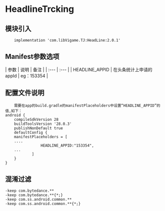 # HeadlineTrcking

## 模块引入

```text
    implementation 'com.libVigame.TJ:HeadLine:2.0.1'
```

## Manifest参数选项

| 参数 | 说明 | 备注 |
| :--- | :--- |
| HEADLINE_APPID | 在头条统计上申请的appId | eg：153354 |

## 配置文件说明

```text
	需要在app的build.gradle的manifestPlaceholders中设置“HEADLINE_APPID”的值,如下：
android {
    compileSdkVersion 28
    buildToolsVersion '28.0.3'
    publishNonDefault true
    defaultConfig {
    manifestPlaceholders = [
	....
                HEADLINE_APPID:"153354",
	...
            ]
    }
}
```

## 混淆过滤

```text
-keep com.bytedance.**
-keep com.bytedance.**{*;}
-keep com.ss.android.common.**
-keep com.ss.android.common.**{*;}
```